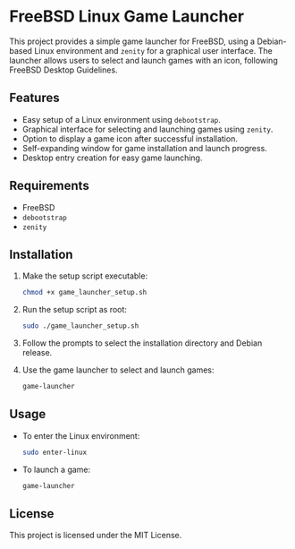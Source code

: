 # FreeBSD Linux Game Launcher

This project provides a simple game launcher for FreeBSD, 
using a Debian-based Linux environment and `zenity` for a graphical user interface. 
The launcher allows users to select and launch games with an icon, 
following FreeBSD Desktop Guidelines.

## Features

- Easy setup of a Linux environment using `debootstrap`.
- Graphical interface for selecting and launching games using `zenity`.
- Option to display a game icon after successful installation.
- Self-expanding window for game installation and launch progress.
- Desktop entry creation for easy game launching.

## Requirements

- FreeBSD
- `debootstrap`
- `zenity`

## Installation

1. Make the setup script executable:
    ```sh
    chmod +x game_launcher_setup.sh
    ```

2. Run the setup script as root:
    ```sh
    sudo ./game_launcher_setup.sh
    ```

3. Follow the prompts to select the installation directory and Debian release.

4. Use the game launcher to select and launch games:
    ```sh
    game-launcher
    ```

## Usage

- To enter the Linux environment:
    ```sh
    sudo enter-linux
    ```

- To launch a game:
    ```sh
    game-launcher
    ```

## License

This project is licensed under the MIT License.
